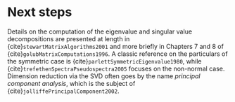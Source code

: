 # Next steps

Details on the computation of the eigenvalue and singular value decompositions are presented at length in {cite}`stewartMatrixAlgorithms2001` and more briefly in Chapters 7 and 8 of {cite}`golubMatrixComputations1996`. A classic reference on the particulars of the symmetric case is {cite}`parlettSymmetricEigenvalue1980`, while {cite}`trefethenSpectraPseudospectra2005` focuses on the non-normal case. Dimension reduction via the SVD often goes by the name *principal component analysis*, which is the subject of {cite}`jolliffePrincipalComponent2002`.
